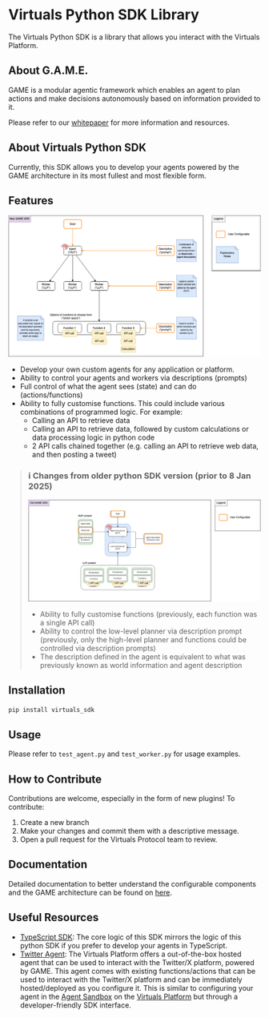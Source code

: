 # Virtuals Python SDK Library
The Virtuals Python SDK is a library that allows you interact with the Virtuals Platform.

## About G.A.M.E.
GAME is a modular agentic framework which enables an agent to plan actions and make decisions autonomously based on information provided to it.

Please refer to our [whitepaper](https://whitepaper.virtuals.io/developer-documents/game-framework) for more information and resources.

## About Virtuals Python SDK
Currently, this SDK allows you to develop your agents powered by the GAME architecture in its most fullest and most flexible form.

## Features
![New SDK visual](docs/imgs/new_sdk_visual.png)
- Develop your own custom agents for any application or platform. 
- Ability to control your agents and workers via descriptions (prompts)
- Full control of what the agent sees (state) and can do (actions/functions)
- Ability to fully customise functions. This could include various combinations of programmed logic. For example:
  - Calling an API to retrieve data
  - Calling an API to retrieve data, followed by custom calculations or data processing logic in python code
  - 2 API calls chained together (e.g. calling an API to retrieve web data, and then posting a tweet)

> ### ℹ️ Changes from older python SDK version (prior to 8 Jan 2025)
>![Old SDK visual](docs/imgs/old_sdk_visual.png)
> - Ability to fully customise functions (previously, each function was a single API call)
> - Ability to control the low-level planner via description prompt (previously, only the high-level planner and functions could be controlled via description prompts)
> - The description defined in the agent is equivalent to what was previously known as world information and agent description

## Installation
```bash
pip install virtuals_sdk
```

## Usage
Please refer to `test_agent.py` and `test_worker.py` for usage examples.

## How to Contribute
Contributions are welcome, especially in the form of new plugins! To contribute:
1. Create a new branch
2. Make your changes and commit them with a descriptive message.
3. Open a pull request for the Virtuals Protocol team to review.

## Documentation
Detailed documentation to better understand the configurable components and the GAME architecture can be found on [here](https://whitepaper.virtuals.io/developer-documents/game-framework).

## Useful Resources
- [TypeScript SDK](https://www.npmjs.com/package/@virtuals-protocol/game): The core logic of this SDK mirrors the logic of this python SDK if you prefer to develop your agents in TypeScript.
- [Twitter Agent](./src/virtuals_sdk/twitter_agent/README.md): The Virtuals Platform offers a out-of-the-box hosted agent that can be used to interact with the Twitter/X platform, powered by GAME. This agent comes with existing functions/actions that can be used to interact with the Twitter/X platform and can be immediately hosted/deployed as you configure it. This is similar to configuring your agent in the [Agent Sandbox](https://game-lite.virtuals.io/) on the [Virtuals Platform](https://app.virtuals.io/) but through a developer-friendly SDK interface.